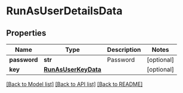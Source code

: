 # RunAsUserDetailsData

## Properties
Name | Type | Description | Notes
------------ | ------------- | ------------- | -------------
**password** | **str** | Password | [optional] 
**key** | [**RunAsUserKeyData**](RunAsUserKeyData.md) |  | [optional] 

[[Back to Model list]](../README.md#documentation-for-models) [[Back to API list]](../README.md#documentation-for-api-endpoints) [[Back to README]](../README.md)

